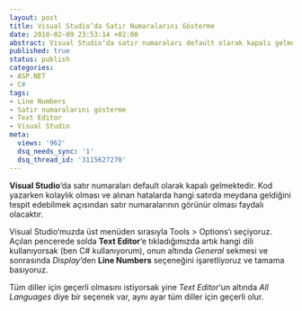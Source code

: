 ```yaml
---
layout: post
title: Visual Studio’da Satır Numaralarını Gösterme
date: 2010-02-09 23:53:14 +02:00
abstract: Visual Studio‘da satır numaraları default olarak kapalı gelmektedir. Kod yazarken kolaylık olması açısından satır numaralarının görünür olması faydalı olacaktır.
published: true
status: publish
categories:
- ASP.NET
- C#
tags:
- Line Numbers
- Satır numaralarını gösterme
- Text Editor
- Visual Studio
meta:
  views: '962'
  dsq_needs_sync: '1'
  dsq_thread_id: '3115627270'
---
```


**Visual Studio**‘da satır numaraları default olarak kapalı gelmektedir. Kod yazarken kolaylık olması ve alınan hatalarda hangi satırda meydana geldiğini tespit edebilmek açısından satır numaralarının görünür olması faydalı olacaktır.

Visual Studio‘muzda üst menüden sırasıyla Tools > Options‘ı seçiyoruz. Açılan pencerede solda **Text Editor**‘e tıkladığımızda artık hangi dili kullanıyorsak (ben C# kullanıyorum), onun altında *General* sekmesi ve sonrasında *Display*‘den **Line Numbers** seçeneğini işaretliyoruz ve tamama basıyoruz.

Tüm diller için geçerli olmasını istiyorsak yine *Text Editor*‘un altında *All Languages* diye bir seçenek var, aynı ayar tüm diller için geçerli olur.
